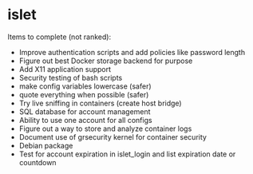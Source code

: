 islet
=========

Items to complete (not ranked):

* Improve authentication scripts and add policies like password length
* Figure out best Docker storage backend for purpose
* Add X11 application support
* Security testing of bash scripts
* make config variables lowercase (safer)
* quote everything when possible (safer)
* Try live sniffing in containers (create host bridge)
* SQL database for account management
* Ability to use one account for all configs
* Figure out a way to store and analyze container logs
* Document use of grsecurity kernel for container security
* Debian package
* Test for account expiration in islet_login and list expiration date or countdown

